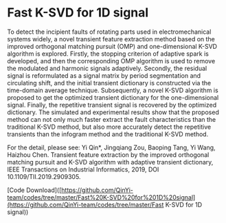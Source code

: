 # Fast K-SVD for 1D signal

To detect the incipient faults of rotating parts used in electromechanical systems widely, a novel transient feature extraction method based on the improved orthogonal matching pursuit (OMP) and one-dimensional K-SVD algorithm is explored. Firstly, the stopping criterion of adaptive spark is developed, and then the corresponding OMP algorithm is used to remove the modulated and harmonic signals adaptively. Secondly, the residual signal is reformulated as a signal matrix by period segmentation and circulating shift, and the initial transient dictionary is constructed via the time-domain average technique. Subsequently, a novel K-SVD algorithm is proposed to get the optimized transient dictionary for the one-dimensional signal. Finally, the repetitive transient signal is recovered by the optimized dictionary. The simulated and experimental results show that the proposed method can not only much faster extract the fault characteristics than the traditional K-SVD method, but also more accurately detect the repetitive transients than the infogram method and the traditional K-SVD method.

For the detail, please see: Yi Qin*, Jingqiang Zou, Baoping Tang, Yi Wang, Haizhou Chen. Transient feature extraction by the improved orthogonal matching pursuit and K-SVD algorithm with adaptive transient dictionary, IEEE Transactions on Industrial Informatics, 2019, DOI 10.1109/TII.2019.2909305.

[Code Download]([https://github.com/QinYi-team/codes/tree/master/Fast%20K-SVD%20for%201D%20signal](https://github.com/QinYi-team/codes/tree/master/Fast K-SVD for 1D signal))